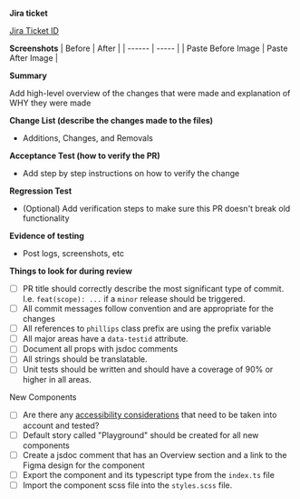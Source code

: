 **Jira ticket**

[Jira Ticket ID](https://phillipsauctions.atlassian.net/browse/TICKET-ID)

**Screenshots**
| Before | After |
| ------ | ----- |
| Paste Before Image | Paste After Image |

**Summary**

Add high-level overview of the changes that were made and explanation of WHY they were made

**Change List (describe the changes made to the files)**

- Additions, Changes, and Removals

**Acceptance Test (how to verify the PR)**

- Add step by step instructions on how to verify the change

**Regression Test**

- (Optional) Add verification steps to make sure this PR doesn't break old functionality

**Evidence of testing**

- Post logs, screenshots, etc

<!-- For reviewers: do not remove -->

**Things to look for during review**

- [ ] PR title should correctly describe the most significant type of commit. I.e. `feat(scope): ...` if a `minor` release should be triggered.
- [ ] All commit messages follow convention and are appropriate for the changes
- [ ] All references to `phillips` class prefix are using the prefix variable
- [ ] All major areas have a `data-testid` attribute.
- [ ] Document all props with jsdoc comments
- [ ] All strings should be translatable.
- [ ] Unit tests should be written and should have a coverage of 90% or higher in all areas.

New Components

- [ ] Are there any [accessibility considerations](https://www.w3.org/WAI/ARIA/apg/patterns/) that need to be taken into account and tested?
- [ ] Default story called "Playground" should be created for all new components
- [ ] Create a jsdoc comment that has an Overview section and a link to the Figma design for the component
- [ ] Export the component and its typescript type from the `index.ts` file
- [ ] Import the component scss file into the `styles.scss` file.
